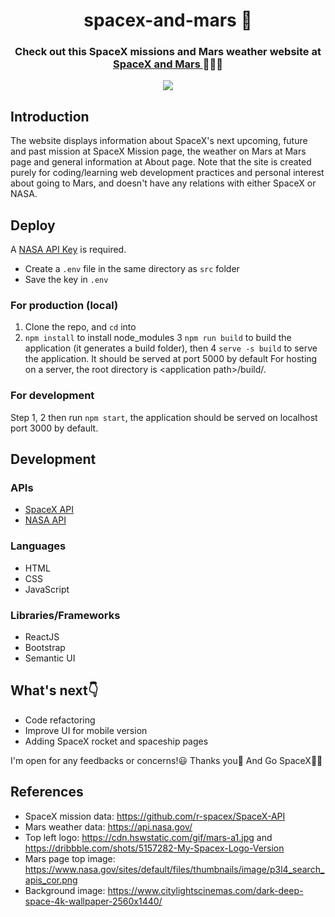 <h1 align="center">spacex-and-mars 🚀</h1>
<h3 align="center">Check out this SpaceX missions and Mars weather website at 
  <a href="https://www.spacexandmars.com">
    SpaceX and Mars
  </a>🚀🚀🚀
</h3>
<p align="center">
  <a href="https://github.com/jiachengzhang1/spacex-and-mars/releases/tag/v1.0.0" alt="GitHub Package Registry version" rel="noopener noreferrer" target="_blank">
    <img src="https://img.shields.io/github/v/release/jiachengzhang1/spacex-and-mars?color=green&label=version" />
  </a>
</p>

## Introduction
The website displays information about SpaceX's next upcoming, future and past mission at SpaceX Mission page, the weather on Mars at Mars page and general information at About page. Note that the site is created purely for coding/learning web development practices and personal interest about going to Mars, and doesn't have any relations with either SpaceX or NASA.

## Deploy
A [NASA API Key](https://api.nasa.gov/) is required. 
* Create a `.env` file in the same directory as `src` folder
* Save the key in `.env` 

### For production (local)
1. Clone the repo, and `cd` into
2. `npm install` to install node_modules
3 `npm run build` to build the application (it generates a build folder), then
4 `serve -s build` to serve the application. It should be served at port 5000 by default
For hosting on a server, the root directory is \<application path\>/build/.

### For development
Step 1, 2 then run `npm start`, the application should be served on localhost port 3000 by default.

## Development
### APIs
* [SpaceX API](https://github.com/r-spacex/SpaceX-API)
* [NASA API](https://api.nasa.gov/)

### Languages
* HTML
* CSS
* JavaScript

### Libraries/Frameworks
* ReactJS
* Bootstrap
* Semantic UI

## What's next👇
* Code refactoring
* Improve UI for mobile version
* Adding SpaceX rocket and spaceship pages

I'm open for any feedbacks or concerns!😃 Thanks you🙏 And Go SpaceX🚀🚀

## References
* SpaceX mission data: https://github.com/r-spacex/SpaceX-API
* Mars weather data: https://api.nasa.gov/
* Top left logo: https://cdn.hswstatic.com/gif/mars-a1.jpg and https://dribbble.com/shots/5157282-My-Spacex-Logo-Version
* Mars page top image: https://www.nasa.gov/sites/default/files/thumbnails/image/p3l4_search_apis_cor.png
* Background image: https://www.citylightscinemas.com/dark-deep-space-4k-wallpaper-2560x1440/


